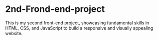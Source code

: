 # 2nd-Frond-end-project
This is my second front-end project, showcasing fundamental skills in HTML, CSS, and JavaScript to build a responsive and visually appealing website.
